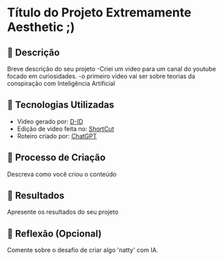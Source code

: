 # Título do Projeto Extremamente Aesthetic ;)

## 📒 Descrição
Breve descrição do seu projeto
-Criei um video para um canal do youtube focado em curiosidades.
-o primeiro video vai ser sobre teorias da conspiração com Inteligência Artificial
## 🤖 Tecnologias Utilizadas
- Video gerado por: [D-ID](https://studio.d-id.com/)
- Edição de video feita no: [ShortCut](https://shotcut.org/)
- Roteiro criado por: [ChatGPT](https://chatgpt.com/?oai-dm=1)
## 🧐 Processo de Criação
Descreva como você criou o conteúdo

## 🚀 Resultados
Apresente os resultados do seu projeto

## 💭 Reflexão (Opcional)
Comente sobre o desafio de criar algo 'natty' com IA.
